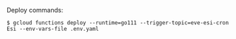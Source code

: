 Deploy commands:

```shell script
$ gcloud functions deploy --runtime=go111 --trigger-topic=eve-esi-cron Esi --env-vars-file .env.yaml
```